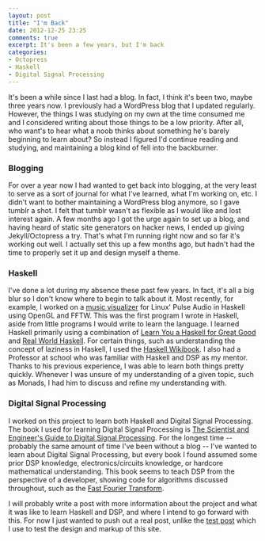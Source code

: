 ```yaml
---
layout: post
title: "I'm Back"
date: 2012-12-25 23:25
comments: true
excerpt: It's been a few years, but I'm back
categories:
- Octopress
- Haskell
- Digital Signal Processing
---
```


It's been a while since I last had a blog. In fact, I think it's been two, maybe three years now. I previously had a WordPress blog that I updated regularly. However, the things I was studying on my own at the time consumed me and I considered writing about those things to be a low priority. After all, who want's to hear what a noob thinks about something he's barely beginning to learn about? So instead I figured I'd continue reading and studying, and maintaining a blog kind of fell into the backburner.

### Blogging

For over a year now I had wanted to get back into blogging, at the very least to serve as a sort of journal for what I've learned, what I'm working on, etc. I didn't want to bother maintaining a WordPress blog anymore, so I gave tumblr a shot. I felt that tumblr wasn't as flexible as I would like and lost interest again. A few months ago I got the urge again to set up a blog, and having heard of static site generators on hacker news, I ended up giving Jekyll/Octopress a try. That's what I'm running right now and so far it's working out well. I actually set this up a few months ago, but hadn't had the time to properly set it up and design myself a theme.

### Haskell

I've done a lot during my absence these past few years. In fact, it's all a big blur so I don't know where to begin to talk about it. Most recently, for example, I worked on a [music visualizer](https://github.com/blaenk/pulse-visualizer) for Linux' Pulse Audio in Haskell using OpenGL and FFTW. This was the first program I wrote in Haskell, aside from little programs I would write to learn the language. I learned Haskell primarily using a combination of [Learn You a Haskell for Great Good](http://learnyouahaskell.com/) and [Real World Haskell](http://book.realworldhaskell.org/read/). For certain things, such as understanding the concept of laziness in Haskell, I used the [Haskell Wikibook](http://en.wikibooks.org/wiki/Haskell/Laziness). I also had a Professor at school who was familiar with Haskell and DSP as my mentor. Thanks to his previous experience, I was able to learn both things pretty quickly. Whenever I was unsure of my understanding of a given topic, such as Monads, I had him to discuss and refine my understanding with.

### Digital Signal Processing

I worked on this project to learn both Haskell and Digital Signal Processing. The book I used for learning Digital Signal Processing is [The Scientist and Engineer's Guide to Digital Signal Processing](http://www.dspguide.com/pdfbook.htm). For the longest time -- probably the same amount of time I've been without a blog -- I've wanted to learn about Digital Signal Processing, but every book I found assumed some prior DSP knowledge, electronics/circuits knowledge, or hardcore mathematical understanding. This book seems to teach DSP from the perspective of a developer, showing code for algorithms discussed throughout, such as the [Fast Fourier Transform](http://en.wikipedia.org/wiki/Fast_Fourier_transform).

I will probably write a post with more information about the project and what it was like to learn Haskell and DSP, and where I intend to go forward with this. For now I just wanted to push out a real post, unlike the [test post](/2012/09/19/test-post/) which I use to test the design and markup of this site.
